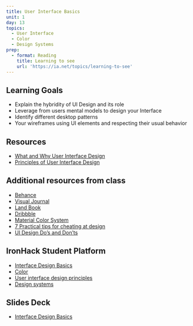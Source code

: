 ```yaml
---
title: User Interface Basics
unit: 1
day: 13
topics:
  - User Interface
  - Color
  - Design Systems
prep:
  - format: Reading
    title: Learning to see
    url: 'https://ia.net/topics/learning-to-see'
---
```

## Learning Goals

* Explain the hybridity of UI Design and its role
* Leverage from users mental models to design your Interface
* Identify different desktop patterns
* Your wireframes using UI elements and respecting their usual behavior

## Resources

* [What and Why User Interface Design](https://www.usability.gov/what-and-why/user-interface-design.html)
* [Principles of User Interface Design](http://bokardo.com/principles-of-user-interface-design/)

## Additional resources from class
* [Behance](https://www.behance.net/)
* [Visual Journal](https://visualjournal.it/)
* [Land Book](https://land-book.com/)
* [Dribbble](https://dribbble.com/)
* [Material Color System](https://material.io/design/color/the-color-system.html#color-theme-creation)
* [7 Practical tips for cheating at design](https://medium.com/refactoring-ui/7-practical-tips-for-cheating-at-design-40c736799886)
* [UI Design Do’s and Don’ts](https://developer.apple.com/design/tips/)

## IronHack Student Platform

* [Interface Design Basics](http://learn.ironhack.com/#/learning_unit/7048)
* [Color](http://learn.ironhack.com/#/learning_unit/7091)
* [User interface design principles](http://learn.ironhack.com/#/learning_unit/7047)
* [Design systems](http://learn.ironhack.com/#/learning_unit/7096)

## Slides Deck

* [Interface Design Basics](https://drive.google.com/open?id=1MSH_DWg_qiEpzwbYjPHKU7psRDgljaENAsTQ8N7ybsY)
